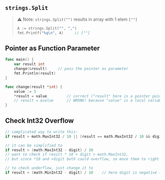 ## `strings.Split` 

> ⚠️ Note: `strings.Split("")` results in array with 1 elem `[""]` 
>
> ```go
> A := strings.Split("", ",")
> fmt.Printf("%q\n", A)		// [""]
> ```



## Pointer as Function Parameter

```go
func main() {
	var result int
	change(&result)		// pass the pointer as parameter
	fmt.Println(result)
}

func change(result *int) {
	value := 3
    *result = value			// correct ("result" here is a pointer pointing to the variable defined in main function)
	// result = &value		// WRONG! because "value" is a local variable and only valid in this function
}
```



## Check Int32 Overflow

```go
// complicated way to write this:
if result > math.MaxInt32 / 10 || (result == math.MaxInt32 / 10 && digit > math.MaxInt32 % 10)

// it can be simplified to
if result > (math.MaxInt32 - digit) / 10
// want to check if result * 10 + digit > math.MaxInt32,
// but since *10 and +digit both could overflow, so move them to right side

// to check underflow, just change it to
if result < (math.MinInt32 - digit) / 10	// here digit is negative (num % 10)
```
